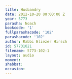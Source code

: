 ```yaml
---
title: Husbandry
date: 2012-10-20 00:00:00 Z
year: 5773
parasha: Noach
bookcode: '1'
fullparashacode: '102'
parashacode: '102'
author: Rabbi Eliezer Hirsch
id: 57731021
filename: 5773-102-1
layout: audio
moment: 
shabbat: 
occasion: 
---
```


